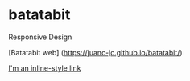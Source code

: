 # batatabit
Responsive Design

[Batatabit web] (https://juanc-jc.github.io/batatabit/)

[I'm an inline-style link](https://www.google.com)
